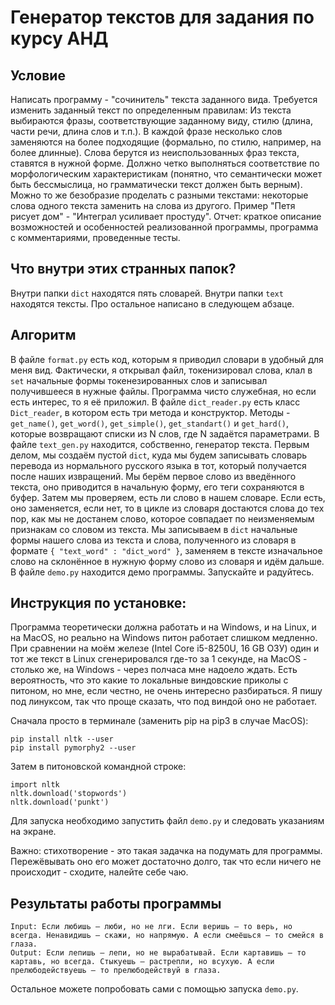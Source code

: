 # Генератор текстов для задания по курсу АНД

## Условие

Написать программу - "сочинитель" текста заданного вида. Требуется изменить заданный текст по определенным правилам:
Из текста выбираются фразы, соответствующие заданному виду, стилю (длина, части речи, длина слов и т.п.).
В каждой фразе несколько слов заменяются на более подходящие (формально, по стилю, например, на более длинные). Слова берутся из неиспользованных фраз текста, ставятся в нужной форме. Должно четко выполняться соответствие по морфологическим характеристикам (понятно, 
что семантически может быть бессмыслица, но грамматически текст должен быть верным).
Можно то же безобразие проделать с разными текстами: некоторые слова одного текста заменить на слова из другого. Пример "Петя рисует дом" - "Интеграл усиливает простуду".
Отчет:  краткое описание возможностей и особенностей реализованной программы, программа с комментариями, проведенные тесты.

## Что внутри этих странных папок?

Внутри папки `dict` находятся пять словарей. Внутри папки `text` находятся тексты. Про остальное написано в следующем абзаце.

## Алгоритм

В файле `format.py` есть код, которым я приводил словари в удобный для меня вид. Фактически, я открывал файл, токенизировал слова, клал в `set` начальные формы токенезированных слов и записывал получившееся в нужные файлы. Программа чисто служебная, но если есть интерес, то я её приложил.
В файле `dict_reader.py` есть класс `Dict_reader`, в котором есть три метода и конструктор. Методы - `get_name()`, `get_word()`, `get_simple()`, `get_standart()` и `get_hard()`, которые возвращают списки из N слов, где N задаётся параметрами.
В файле `text_gen.py` находится, собственно, генератор текста. Первым делом, мы создаём пустой `dict`, куда мы будем записывать словарь перевода из нормального русского языка в тот, который получается после наших извращений. Мы берём первое слово из введённого текста, оно приводится в начальную форму, его теги сохраняются в буфер. Затем мы проверяем, есть ли слово в нашем словаре. Если есть, оно заменяется, если нет, то в цикле из словаря достаются слова до тех пор, как мы не достанем слово, которое совпадает по неизменяемым признакам со словом из текста. Мы записываем в `dict` начальные формы нашего слова из текста и слова, полученного из словаря в формате `{ "text_word" : "dict_word" }`, заменяем в тексте изначальное слово на склонённое в нужную форму слово из словаря и идём дальше. 
В файле `demo.py` находится демо программы. Запускайте и радуйтесь.

## Инструкция по установке:

Программа теоретически должна работать и на Windows, и на Linux, и на MacOS, но реально на Windows питон работает слишком медленно. При сравнении на моём железе (Intel Core i5-8250U, 16 GB ОЗУ) один и тот же текст в Linux сгенерировался где-то за 1 секундe, на MacOS - столько же, на Windows - через полчаса мне надоело ждать. Есть вероятность, что это какие то локальные виндовские приколы с питоном, но мне, если честно, не очень интересно разбираться. Я пишу под линуксом, так что проще сказать, что под виндой оно не работает.

Сначала просто в терминале (заменить pip на pip3 в случае MacOS):
```
pip install nltk --user
pip install pymorphy2 --user
```
Затем в питоновской командной строке:
```
import nltk
nltk.download('stopwords')
nltk.download('punkt')
```

Для запуска необходимо запустить файл `demo.py` и следовать указаниям на экране.

Важно: стихотворение - это такая задачка на подумать для программы. Пережёвывать оно его может достаточно долго, так что если ничего не происходит - сходите, налейте себе чаю.

## Результаты работы программы

```
Input: Если любишь – люби, но не лги. Если веришь – то верь, но всегда. Ненавидишь – скажи, но напрямую. А если смеёшься – то смейся в глаза. 
Output: Если лепишь – лепи, но не вырабатывай. Если картавишь – то картавь, но всегда. Стыкуешь – растрепли, но всухую. А если прелюбодействуешь – то прелюбодействуй в глаза.
```

Остальное можете попробовать сами с помощью запуска `demo.py`.